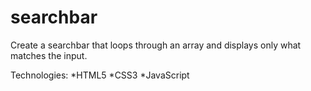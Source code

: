 # searchbar
Create a searchbar that loops through an array and displays only what matches the input.

Technologies:
*HTML5
*CSS3
*JavaScript